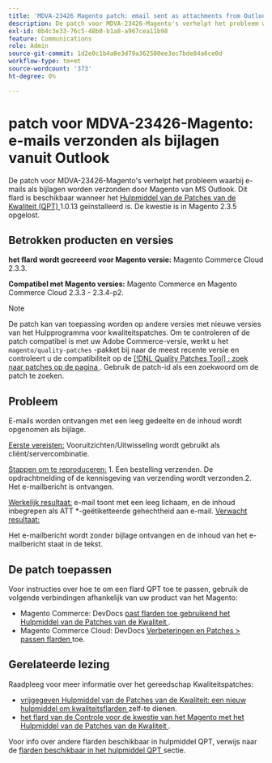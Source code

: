 ```yaml
---
title: 'MDVA-23426 Magento patch: email sent as attachments from Outlook'
description: De patch voor MDVA-23426-Magento's verhelpt het probleem waarbij e-mails als bijlagen worden verzonden door Magento van MS Outlook. Deze patch is beschikbaar wanneer [Quality Patches Tool (QPT)] (/help/announcements/adobe-commerce-announcements/magento-quality-patches-released-new-tool-to-self-serve-quality-patches.md) 1.0.13 is geïnstalleerd. De kwestie is in Magento 2.3.5 opgelost.
exl-id: 0b4c3e33-76c5-48b0-b1a8-a967cea11b98
feature: Communications
role: Admin
source-git-commit: 1d2e0c1b4a8e3d79a362500ee3ec7bde84a6ce0d
workflow-type: tm+mt
source-wordcount: '373'
ht-degree: 0%

---
```


# patch voor MDVA-23426-Magento: e-mails verzonden als bijlagen vanuit Outlook

De patch voor MDVA-23426-Magento&#39;s verhelpt het probleem waarbij e-mails als bijlagen worden verzonden door Magento van MS Outlook. Dit flard is beschikbaar wanneer het [ Hulpmiddel van de Patches van de Kwaliteit (QPT) ](/help/announcements/adobe-commerce-announcements/magento-quality-patches-released-new-tool-to-self-serve-quality-patches.md) 1.0.13 geïnstalleerd is. De kwestie is in Magento 2.3.5 opgelost.

## Betrokken producten en versies

**het flard wordt gecreeerd voor Magento versie:** Magento Commerce Cloud 2.3.3.

**Compatibel met Magento versies:** Magento Commerce en Magento Commerce Cloud 2.3.3 - 2.3.4-p2.

>[!NOTE]
>
>De patch kan van toepassing worden op andere versies met nieuwe versies van het Hulpprogramma voor kwaliteitspatches. Om te controleren of de patch compatibel is met uw Adobe Commerce-versie, werkt u het `magento/quality-patches` -pakket bij naar de meest recente versie en controleert u de compatibiliteit op de [[!DNL Quality Patches Tool] : zoek naar patches op de pagina ](https://devdocs.magento.com/quality-patches/tool.html#patch-grid) . Gebruik de patch-id als een zoekwoord om de patch te zoeken.

## Probleem

E-mails worden ontvangen met een leeg gedeelte en de inhoud wordt opgenomen als bijlage.

<u> Eerste vereisten:</u> Vooruitzichten/Uitwisseling wordt gebruikt als cliënt/servercombinatie.

<u> Stappen om te reproduceren:</u> 1. Een bestelling verzenden. De opdrachtmelding of de kennisgeving van verzending wordt verzonden.2. Het e-mailbericht is ontvangen.

<u> Werkelijk resultaat:</u> e-mail toont met een leeg lichaam, en de inhoud inbegrepen als ATT \*-geëtiketteerde gehechtheid aan e-mail. <u> Verwacht resultaat:</u>

Het e-mailbericht wordt zonder bijlage ontvangen en de inhoud van het e-mailbericht staat in de tekst.

## De patch toepassen

Voor instructies over hoe te om een flard QPT toe te passen, gebruik de volgende verbindingen afhankelijk van uw product van het Magento:

* Magento Commerce: DevDocs [ past flarden toe gebruikend het Hulpmiddel van de Patches van de Kwaliteit ](https://devdocs.magento.com/guides/v2.4/comp-mgr/patching/mqp.html).
* Magento Commerce Cloud: DevDocs [ Verbeteringen en Patches > passen flarden ](https://devdocs.magento.com/cloud/project/project-patch.html) toe.

## Gerelateerde lezing

Raadpleeg voor meer informatie over het gereedschap Kwaliteitspatches:

* [ vrijgegeven Hulpmiddel van de Patches van de Kwaliteit: een nieuw hulpmiddel om kwaliteitsflarden ](/help/announcements/adobe-commerce-announcements/magento-quality-patches-released-new-tool-to-self-serve-quality-patches.md) zelf-te dienen.
* [ het flard van de Controle voor de kwestie van het Magento met het Hulpmiddel van de Patches van de Kwaliteit ](/help/support-tools/patches-available-in-qpt-tool/check-patch-for-magento-issue-with-magento-quality-patches.md).

Voor info over andere flarden beschikbaar in hulpmiddel QPT, verwijs naar de [ flarden beschikbaar in het hulpmiddel QPT ](https://support.magento.com/hc/en-us/sections/360010506631-Patches-available-in-QPT-tool-) sectie.
